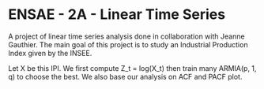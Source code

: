# ENSAE - 2A - Linear Time Series
A project of linear time series analysis done in collaboration with Jeanne Gauthier. The main goal of this project is to study an Industrial Production Index given
by the INSEE.

Let X be this IPI. We first compute Z_t = log(X_t) then train many ARMIA(p, 1, q) to choose the best. We also base our analysis on ACF and PACF plot.

